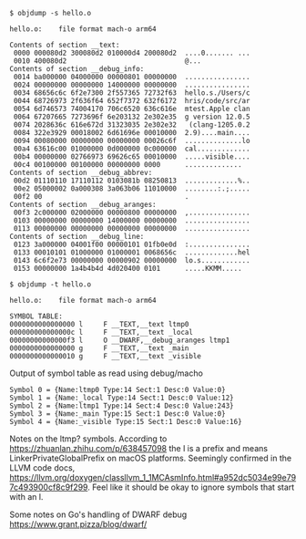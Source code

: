 ```
$ objdump -s hello.o

hello.o:	file format mach-o arm64

Contents of section __text:
 0000 000080d2 300080d2 010000d4 200080d2  ....0....... ...
 0010 400080d2                             @...
Contents of section __debug_info:
 0014 ba000000 04000000 00000801 00000000  ................
 0024 00000000 00000000 14000000 00000000  ................
 0034 68656c6c 6f2e7300 2f557365 72732f63  hello.s./Users/c
 0044 68726973 2f636f64 652f7372 632f6172  hris/code/src/ar
 0054 6d746573 74004170 706c6520 636c616e  mtest.Apple clan
 0064 67207665 7273696f 6e203132 2e302e35  g version 12.0.5
 0074 2028636c 616e672d 31323035 2e302e32   (clang-1205.0.2
 0084 322e3929 00018002 6d61696e 00010000  2.9)....main....
 0094 00080000 00000000 00000000 00026c6f  ..............lo
 00a4 63616c00 01000000 0d000000 0c000000  cal.............
 00b4 00000000 02766973 69626c65 00010000  .....visible....
 00c4 00100000 00100000 00000000 0000      ..............
Contents of section __debug_abbrev:
 00d2 01110110 17110112 0103081b 08250813  .............%..
 00e2 05000002 0a000308 3a063b06 11010000  ........:.;.....
 00f2 00                                   .
Contents of section __debug_aranges:
 00f3 2c000000 02000000 00000800 00000000  ,...............
 0103 00000000 00000000 14000000 00000000  ................
 0113 00000000 00000000 00000000 00000000  ................
Contents of section __debug_line:
 0123 3a000000 04001f00 00000101 01fb0e0d  :...............
 0133 00010101 01000000 01000001 0068656c  .............hel
 0143 6c6f2e73 00000000 00000902 00000000  lo.s............
 0153 00000000 1a4b4b4d 4d020400 0101      .....KKMM.....
```

```
$ objdump -t hello.o

hello.o:	file format mach-o arm64

SYMBOL TABLE:
0000000000000000 l     F __TEXT,__text ltmp0
000000000000000c l     F __TEXT,__text _local
00000000000000f3 l     O __DWARF,__debug_aranges ltmp1
0000000000000000 g     F __TEXT,__text _main
0000000000000010 g     F __TEXT,__text _visible
```

Output of symbol table as read using debug/macho
```
Symbol 0 = {Name:ltmp0 Type:14 Sect:1 Desc:0 Value:0}
Symbol 1 = {Name:_local Type:14 Sect:1 Desc:0 Value:12}
Symbol 2 = {Name:ltmp1 Type:14 Sect:4 Desc:0 Value:243}
Symbol 3 = {Name:_main Type:15 Sect:1 Desc:0 Value:0}
Symbol 4 = {Name:_visible Type:15 Sect:1 Desc:0 Value:16}
```

Notes on the ltmp? symbols. According to https://zhuanlan.zhihu.com/p/638457098
the l is a prefix and means LinkerPrivateGlobalPrefix on macOS platforms. Seemingly confirmed in the LLVM code docs, https://llvm.org/doxygen/classllvm_1_1MCAsmInfo.html#a952dc5034e99e797c493900cf8c9f299.
Feel like it should be okay to ignore symbols that start with an l.

Some notes on Go's handling of DWARF debug https://www.grant.pizza/blog/dwarf/